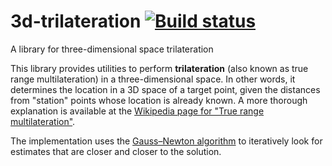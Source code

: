 # 3d-trilateration [![Build status](https://github.com/dark/3d-trilateration/workflows/Go/badge.svg)](https://github.com/dark/3d-trilateration/actions?query=workflow%3AGo)
A library for three-dimensional space trilateration

This library provides utilities to perform **trilateration** (also
known as true range multilateration) in a three-dimensional space. In
other words, it determines the location in a 3D space of a target
point, given the distances from "station" points whose location is
already known. A more thorough explanation is available at the
[Wikipedia page for "True range
multilateration"](https://en.wikipedia.org/wiki/True_range_multilateration).

The implementation uses the [Gauss–Newton
algorithm](https://en.wikipedia.org/wiki/Gauss%E2%80%93Newton_algorithm)
to iteratively look for estimates that are closer and closer to the solution.
